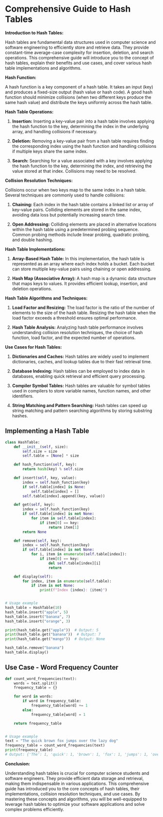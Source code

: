 # Comprehensive Guide to Hash Tables

**Introduction to Hash Tables:**

Hash tables are fundamental data structures used in computer science and software engineering to efficiently store and retrieve data. They provide constant-time average-case complexity for insertion, deletion, and search operations. This comprehensive guide will introduce you to the concept of hash tables, explain their benefits and use cases, and cover various hash table implementations and algorithms.

**Hash Function:**

A hash function is a key component of a hash table. It takes an input (key) and produces a fixed-size output (hash value or hash code). A good hash function should minimize collisions (when two different keys produce the same hash value) and distribute the keys uniformly across the hash table.

**Hash Table Operations:**

1. **Insertion:** Inserting a key-value pair into a hash table involves applying the hash function to the key, determining the index in the underlying array, and handling collisions if necessary.

2. **Deletion:** Removing a key-value pair from a hash table requires finding the corresponding index using the hash function and handling collisions if multiple keys share the same index.

3. **Search:** Searching for a value associated with a key involves applying the hash function to the key, determining the index, and retrieving the value stored at that index. Collisions may need to be resolved.

**Collision Resolution Techniques:**

Collisions occur when two keys map to the same index in a hash table. Several techniques are commonly used to handle collisions:

1. **Chaining:** Each index in the hash table contains a linked list or array of key-value pairs. Colliding elements are stored in the same index, avoiding data loss but potentially increasing search time.

2. **Open Addressing:** Colliding elements are placed in alternative locations within the hash table using a predetermined probing sequence. Common probing methods include linear probing, quadratic probing, and double hashing.

**Hash Table Implementations:**

1. **Array-Based Hash Table:** In this implementation, the hash table is represented as an array where each index holds a bucket. Each bucket can store multiple key-value pairs using chaining or open addressing.

2. **Hash Map (Associative Array):** A hash map is a dynamic data structure that maps keys to values. It provides efficient lookup, insertion, and deletion operations.

**Hash Table Algorithms and Techniques:**

1. **Load Factor and Resizing:** The load factor is the ratio of the number of elements to the size of the hash table. Resizing the hash table when the load factor exceeds a threshold ensures optimal performance.

2. **Hash Table Analysis:** Analyzing hash table performance involves understanding collision resolution techniques, the choice of hash function, load factor, and the expected number of operations.

**Use Cases for Hash Tables:**

1. **Dictionaries and Caches:** Hash tables are widely used to implement dictionaries, caches, and lookup tables due to their fast retrieval time.

2. **Database Indexing:** Hash tables can be employed to index data in databases, enabling quick retrieval and efficient query processing.

3. **Compiler Symbol Tables:** Hash tables are valuable for symbol tables used in compilers to store variable names, function names, and other identifiers.

4. **String Matching and Pattern Searching:** Hash tables can speed up string matching and pattern searching algorithms by storing substring hashes.

## Implementing a Hash Table

```python
class HashTable:
    def __init__(self, size):
        self.size = size
        self.table = [None] * size

    def hash_function(self, key):
        return hash(key) % self.size

    def insert(self, key, value):
        index = self.hash_function(key)
        if self.table[index] is None:
            self.table[index] = []
        self.table[index].append((key, value))

    def get(self, key):
        index = self.hash_function(key)
        if self.table[index] is not None:
            for item in self.table[index]:
                if item[0] == key:
                    return item[1]
        return None

    def remove(self, key):
        index = self.hash_function(key)
        if self.table[index] is not None:
            for i, item in enumerate(self.table[index]):
                if item[0] == key:
                    del self.table[index][i]
                    return

    def display(self):
        for index, item in enumerate(self.table):
            if item is not None:
                print(f"Index {index}: {item}")


# Usage example
hash_table = HashTable(10)
hash_table.insert("apple", 5)
hash_table.insert("banana", 7)
hash_table.insert("orange", 3)

print(hash_table.get("apple"))  # Output: 5
print(hash_table.get("banana"))  # Output: 7
print(hash_table.get("mango"))  # Output: None

hash_table.remove("banana")
hash_table.display()
```

## Use Case - Word Frequency Counter

```python
def count_word_frequencies(text):
    words = text.split()
    frequency_table = {}

    for word in words:
        if word in frequency_table:
            frequency_table[word] += 1
        else:
            frequency_table[word] = 1

    return frequency_table


# Usage example
text = "The quick brown fox jumps over the lazy dog"
frequency_table = count_word_frequencies(text)
print(frequency_table)
# Output: {'The': 1, 'quick': 1, 'brown': 1, 'fox': 1, 'jumps': 1, 'over': 1, 'the': 1, 'lazy': 1, 'dog': 1}

```

**Conclusion:**

Understanding hash tables is crucial for computer science students and software engineers. They provide efficient data storage and retrieval, making them indispensable in various applications. This comprehensive guide has introduced you to the core concepts of hash tables, their implementations, collision resolution techniques, and use cases. By mastering these concepts and algorithms, you will be well-equipped to leverage hash tables to optimize your software applications and solve complex problems efficiently.
